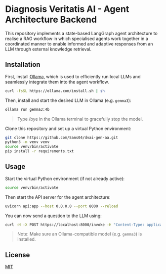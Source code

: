# Diagnosis Veritatis AI - Agent Architecture Backend

This repository implements a state-based LangGraph agent architecture to realise a RAG workflow in which specialised agents work together in a coordinated manner to enable informed and adaptive responses from an LLM through external knowledge retrieval.

## Installation

First, install [Ollama](https://ollama.com), which is used to efficiently run local LLMs and seamlessly integrate them into the agent workflow.

```bash
curl -fsSL https://ollama.com/install.sh | sh
```
Then, install and start the desired LLM in Ollama (e.g. `gemma3`):
```bash
ollama run gemma3:4b
```
> Type /bye in the Ollama terminal to gracefully stop the model.

Clone this repository and set up a virtual Python environment:
```bash
git clone https://github.com/Sans04/dvai-gen-aa.git
python3 -m venv venv
source venv/bin/activate
pip install -r requirements.txt
```

## Usage
Start the virtual Python environment (if not already active):
```bash
source venv/bin/activate
```
Then start the API server for the agent architecture:
```bash
uvicorn api:app --host 0.0.0.0 --port 8000 --reload
```
You can now send a question to the LLM using:
```bash
curl -N -X POST https://localhost:8000/invoke -H "Content-Type: application/json" -d '{"question": "Tell me something inspiring."}'
```
> Note: Make sure an Ollama-compatible model (e.g. `gemma3`) is installed.
## License

[MIT](https://choosealicense.com/licenses/mit/)